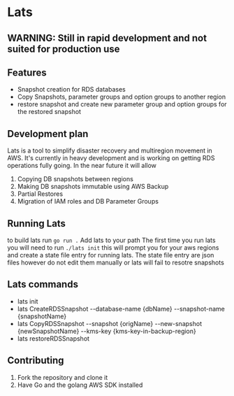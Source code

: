 # Lats

## WARNING: Still in rapid development and not suited for production use

## Features
* Snapshot creation for RDS databases
* Copy Snapshots, parameter groups and option groups to another region
* restore snapshot and create new parameter group and option groups for the restored snapshot

## Development plan
Lats is a tool to simplify disaster recovery and multiregion movement in AWS. It's currently in heavy development and is working on getting RDS operations fully going. 
In the near future it will allow
1. Copying DB snapshots between regions
1. Making DB snapshots immutable using AWS Backup
1. Partial Restores
1. Migration of IAM roles and DB Parameter Groups

## Running Lats

to build lats run `go run .`
Add lats to your path
The first time you run lats you will need to run `./lats init` this will prompt you for your aws regions and create a state file entry for running lats. 
The state file entry are json files however do not edit them manually or lats will fail to resotre snapshots

## Lats commands
* lats init 
* lats CreateRDSSnapshot --database-name {dbName} --snapshot-name {snapshotName}
* lats CopyRDSSnapshot --snapshot {origName} --new-snapshot {newSnapshotName} --kms-key {kms-key-in-backup-region}
* lats restoreRDSSnapshot


## Contributing
1. Fork the repository and clone it
1. Have Go and the golang AWS SDK installed 
